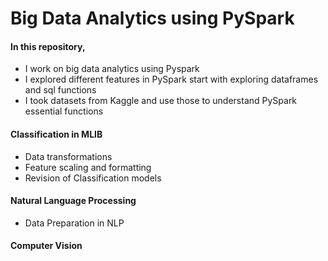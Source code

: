 # Big Data Analytics using PySpark

#### In this repository,
- I work on big data analytics using Pyspark
- I explored different features in PySpark start with exploring dataframes and sql functions
- I took datasets from Kaggle and use those to understand PySpark essential functions 


#### Classification in MLIB
- Data transformations
- Feature scaling and formatting
- Revision of Classification models

#### Natural Language Processing
- Data Preparation in NLP

#### Computer Vision